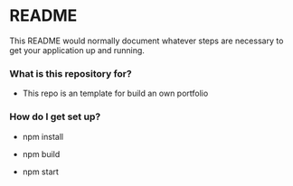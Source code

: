 # README #

This README would normally document whatever steps are necessary to get your application up and running.

### What is this repository for? ###

* This repo is an template for build an own portfolio

### How do I get set up? ###

* npm install

* npm build

* npm start
